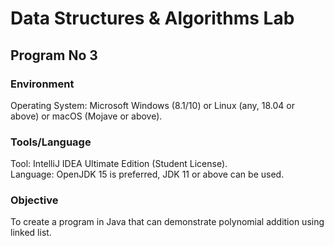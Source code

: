# Data Structures & Algorithms Lab

## Program No 3

### Environment

Operating System: Microsoft Windows (8.1/10) or Linux (any, 18.04 or above) or macOS (Mojave or above).

### Tools/Language

Tool: IntelliJ IDEA Ultimate Edition (Student License).  
Language: OpenJDK 15 is preferred, JDK 11 or above can be used.

### Objective

To create a program in Java that can demonstrate polynomial addition using linked list.


